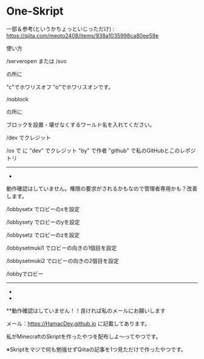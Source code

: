 # One-Skript
一部＆参考(というかちょっといじっただけ) : https://qiita.com/meoto2408/items/938a1035998ca80ee59e

使い方

/serveropen <text> または /svo <text>
  
<text>の所に
  
"c"でホワリスオフ "o"でホワリスオンです。

/noblock <text>
  
<text>の所に
  
ブロックを設置・壊せなくするワールド名を入れてください。

/dev でクレジット

/os <text> で <text> に "dev" でクレジット "by" で作者 "github" で私のGitHubとこのレポジトリ
  
------------------
-

動作確認はしていません。権限の要求がされるかもなので管理者専用かも？改善します。


/lobbysetx でロビーのxを設定

/lobbysety でロビーのyを設定

/lobbysetz でロビーのzを設定

/lobbysetmuki1 でロビーの向きの1個目を設定

/lobbysetmuki2 でロビーの向きの2個目を設定

/lobbyでロビー


-------------------



-



-


**動作確認はしていません！！良ければ私のメールにお願いします

メール：https://HamacDev.github.io に記載してあります。

私がMinecraftのSkriptを作ったやつを配布しよ〜ってやつです。

※Skriptをマジで何も勉強せずQiitaの記事を1つ見ただけで作ったやつです。
